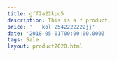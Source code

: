 ```yaml
---
title: gff2a22kpo5
description: This is a f product.
price: '   kol 2542222222jj'
date: '2018-05-01T00:00:00.000Z'
tags: Sale
layout: product2020.html
---
```


